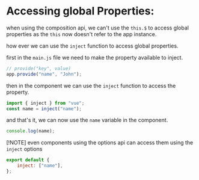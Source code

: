 <!-- @format -->

# Accessing global Properties:

when using the composition api, we can't use the `this.$` to access global properties as the `this` now doesn't refer to the app instance.

how ever we can use the `inject` function to access global properties.

first in the `main.js` file we need to make the property available to inject.

```js
// provide("key", value)
app.provide("name", "John");
```

then in the component we can use the `inject` function to access the property.

```js
import { inject } from "vue";
const name = inject("name");
```

and that's it, we can now use the `name` variable in the component.

```js
console.log(name);
```

[!NOTE] even components using the options api can access them using the `inject` options

```js
export default {
	inject: ["name"],
};
```
